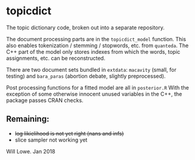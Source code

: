 # topicdict

The topic dictionary code, broken out into a separate repository.

The document processing parts are in the `topicdict_model` function.
This also enables tokenization / stemming / stopwords, etc. 
from `quanteda`.  The C++ part of the model only stores indexes
from which the words, topic assignments, etc. can be reconstructed.

There are two document sets bundled in `extdata`: `macavity` 
(small, for testing) and `bara_paras` (abortion debate, slightly 
preprocessed).

Post processing functions for a fitted model are all in `posterior.R`
With the exception of some otherwise innocent unused variables in the C++, 
the package passes CRAN checks.

## Remaining:

* ~~log likielihood is not yet right (nans and infs)~~
* slice sampler not working yet

Will Lowe. Jan 2018
